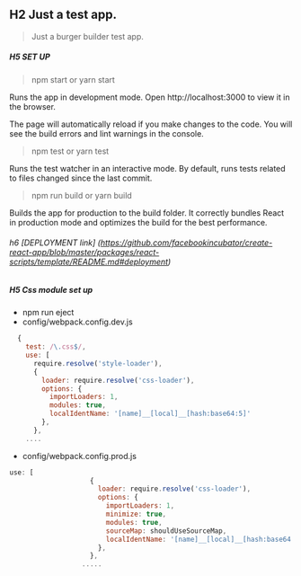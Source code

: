 ## H2 Just a test app.
> Just a burger builder test app. 

##### H5 SET UP
>npm start or yarn start

Runs the app in development mode.
Open http://localhost:3000 to view it in the browser.

The page will automatically reload if you make changes to the code.
You will see the build errors and lint warnings in the console.

>npm test or yarn test

Runs the test watcher in an interactive mode.
By default, runs tests related to files changed since the last commit.

>npm run build or yarn build

Builds the app for production to the build folder.
It correctly bundles React in production mode and optimizes the build for the best performance.

###### h6 [DEPLOYMENT link] (https://github.com/facebookincubator/create-react-app/blob/master/packages/react-scripts/template/README.md#deployment)


##### H5 Css module set up
- npm run eject
- config/webpack.config.dev.js
```javascript
  {
    test: /\.css$/,
    use: [
      require.resolve('style-loader'),
      {
        loader: require.resolve('css-loader'),
        options: {
          importLoaders: 1,
          modules: true,
          localIdentName: '[name]__[local]__[hash:base64:5]'
        },
      },
    ....
```

- config/webpack.config.prod.js
```javascript
use: [
                    {
                      loader: require.resolve('css-loader'),
                      options: {
                        importLoaders: 1,
                        minimize: true,
                        modules: true,
                        sourceMap: shouldUseSourceMap,
                        localIdentName: '[name]__[local]__[hash:base64:5]',
                      },
                    },
                  .....
```